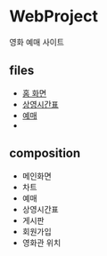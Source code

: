 # WebProject

영화 예매 사이트

## files

- [홈 화면](./movie.html)
- [상영시간표](./movie_screening_schedule.html)
- [예매](./movie_reservation.html)
- 

## composition

- 메인화면
- 차트
- 예매
- 상영시간표
- 게시판
- 회원가입
- 영화관 위치